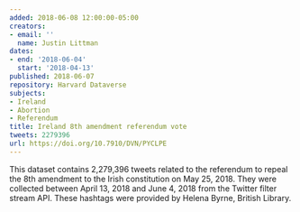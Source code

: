 ```yaml
---
added: 2018-06-08 12:00:00-05:00
creators:
- email: ''
  name: Justin Littman
dates:
- end: '2018-06-04'
  start: '2018-04-13'
published: 2018-06-07
repository: Harvard Dataverse
subjects:
- Ireland
- Abortion
- Referendum
title: Ireland 8th amendment referendum vote
tweets: 2279396
url: https://doi.org/10.7910/DVN/PYCLPE
---
```


This dataset contains 2,279,396 tweets related to the referendum to repeal the 8th amendment to the Irish constitution on May 25, 2018. They were collected between April 13, 2018 and June 4, 2018 from the Twitter filter stream API. These hashtags were provided by Helena Byrne, British Library.
